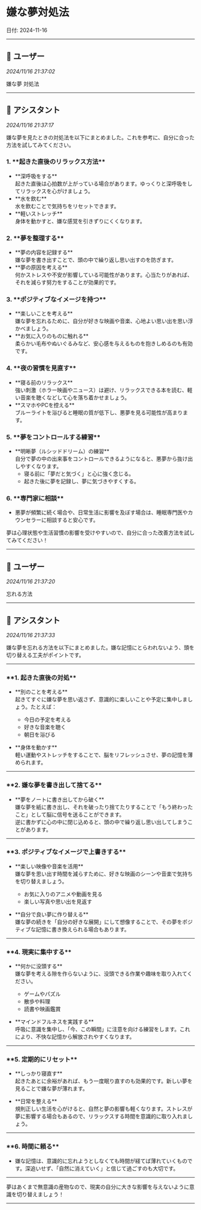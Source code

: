 # 嫌な夢対処法

日付: 2024-11-16

---

## 👤 ユーザー
*2024/11/16 21:37:02*

嫌な夢 対処法

---

## 🤖 アシスタント
*2024/11/16 21:37:17*

嫌な夢を見たときの対処法を以下にまとめました。これを参考に、自分に合った方法を試してみてください。

### 1. \*\*起きた直後のリラックス方法\*\*
   - \*\*深呼吸をする\*\*  
     起きた直後は心拍数が上がっている場合があります。ゆっくりと深呼吸をしてリラックスを心がけましょう。
   - \*\*水を飲む\*\*  
     水を飲むことで気持ちをリセットできます。
   - \*\*軽いストレッチ\*\*  
     身体を動かすと、嫌な感覚を引きずりにくくなります。

### 2. \*\*夢を整理する\*\*
   - \*\*夢の内容を記録する\*\*  
     嫌な夢を書き出すことで、頭の中で繰り返し思い出すのを防ぎます。
   - \*\*夢の原因を考える\*\*  
     何かストレスや不安が影響している可能性があります。心当たりがあれば、それを減らす努力をすることが効果的です。

### 3. \*\*ポジティブなイメージを持つ\*\*
   - \*\*楽しいことを考える\*\*  
     嫌な夢を忘れるために、自分が好きな映画や音楽、心地よい思い出を思い浮かべましょう。
   - \*\*お気に入りのものに触れる\*\*  
     柔らかい毛布やぬいぐるみなど、安心感を与えるものを抱きしめるのも有効です。

### 4. \*\*夜の習慣を見直す\*\*
   - \*\*寝る前のリラックス\*\*  
     強い刺激（ホラー映画やニュース）は避け、リラックスできる本を読む、軽い音楽を聴くなどして心を落ち着かせましょう。
   - \*\*スマホやPCを控える\*\*  
     ブルーライトを浴びると睡眠の質が低下し、悪夢を見る可能性が高まります。

### 5. \*\*夢をコントロールする練習\*\*
   - \*\*明晰夢（ルシッドドリーム）の練習\*\*  
     自分で夢の中の出来事をコントロールできるようになると、悪夢から抜け出しやすくなります。  
     - 寝る前に「夢だと気づく」と心に強く念じる。
     - 起きた後に夢を記録し、夢に気づきやすくする。

### 6. \*\*専門家に相談\*\*
   - 悪夢が頻繁に続く場合や、日常生活に影響を及ぼす場合は、睡眠専門医やカウンセラーに相談すると安心です。

夢は心理状態や生活習慣の影響を受けやすいので、自分に合った改善方法を試してみてください！

---

## 👤 ユーザー
*2024/11/16 21:37:20*

忘れる方法

---

## 🤖 アシスタント
*2024/11/16 21:37:33*

嫌な夢を忘れる方法を以下にまとめました。嫌な記憶にとらわれないよう、頭を切り替える工夫がポイントです。

---

### \*\*1. 起きた直後の対処\*\*
- \*\*別のことを考える\*\*  
  起きてすぐに嫌な夢を思い返さず、意識的に楽しいことや予定に集中しましょう。たとえば：
  - 今日の予定を考える  
  - 好きな音楽を聴く  
  - 朝日を浴びる

- \*\*身体を動かす\*\*  
  軽い運動やストレッチをすることで、脳をリフレッシュさせ、夢の記憶を薄められます。

---

### \*\*2. 嫌な夢を書き出して捨てる\*\*
- \*\*夢をノートに書き出してから破く\*\*  
  嫌な夢を紙に書き出し、それを破ったり捨てたりすることで「もう終わったこと」として脳に信号を送ることができます。  
  逆に書かずに心の中に閉じ込めると、頭の中で繰り返し思い出してしまうことがあります。

---

### \*\*3. ポジティブなイメージで上書きする\*\*
- \*\*楽しい映像や音楽を活用\*\*  
  嫌な夢を思い出す時間を減らすために、好きな映画のシーンや音楽で気持ちを切り替えましょう。  
  - お気に入りのアニメや動画を見る  
  - 楽しい写真や思い出を見返す

- \*\*自分で良い夢に作り替える\*\*  
  嫌な夢の続きを「自分の好きな展開」にして想像することで、その夢をポジティブな記憶に書き換えられる場合もあります。

---

### \*\*4. 現実に集中する\*\*
- \*\*何かに没頭する\*\*  
  嫌な夢を考える隙を作らないように、没頭できる作業や趣味を取り入れてください。  
  - ゲームやパズル  
  - 散歩や料理  
  - 読書や映画鑑賞

- \*\*マインドフルネスを実践する\*\*  
  呼吸に意識を集中し、「今、この瞬間」に注意を向ける練習をします。これにより、不快な記憶から解放されやすくなります。

---

### \*\*5. 定期的にリセット\*\*
- \*\*しっかり寝直す\*\*  
  起きたあとに余裕があれば、もう一度眠り直すのも効果的です。新しい夢を見ることで嫌な夢が薄れます。

- \*\*日常を整える\*\*  
  規則正しい生活を心がけると、自然と夢の影響も軽くなります。ストレスが夢に影響する場合もあるので、リラックスする時間を意識的に取り入れましょう。

---

### \*\*6. 時間に頼る\*\*
- 嫌な記憶は、意識的に忘れようとしなくても時間が経てば薄れていくものです。深追いせず、「自然に消えていく」と信じて過ごすのも大切です。

---

夢はあくまで無意識の産物なので、現実の自分に大きな影響を与えないように意識を切り替えましょう！

---

